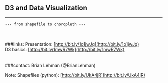 
## D3 and Data Visualization

***

[//]: # (```yo reveal:slide "Slide Title"```)
  ```--- from shapefile to choropleth ---```  

<br></br>
###links:
  Presentation: [http://bit.ly/1o1jwJq](http://bit.ly/1o1jwJq)  
  D3 basics: [http://bit.ly/1mwR7Wk](http://bit.ly/1mwR7Wk)  
<br></br>
###contact:
Brian Lehman (@BrianLehman)




Note:
Shapefiles (python): [http://bit.ly/UkA4jR](http://bit.ly/UkA4jR)  



